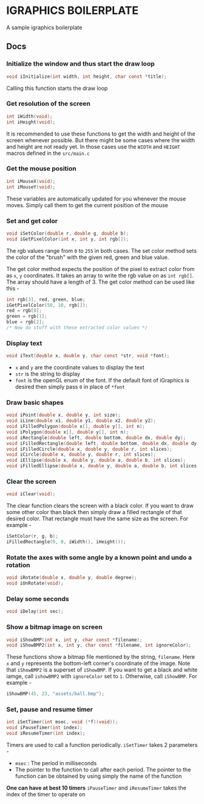 # IGRAPHICS BOILERPLATE
A sample igraphics boilerplate

## Docs

### Initialize the window and thus start the draw loop
```c
void iInitialize(int width, int height, char const *title);
```
Calling this function starts the draw loop

### Get resolution of the screen
```c
int iWidth(void);
int iHeight(void);
```
It is recommended to use these functions to get the width and height of the screen whenever possible. But there might be some cases where the width and height are not ready yet. In those cases use the `WIDTH` and `HEIGHT` macros defined in the `src/main.c`

### Get the mouse position
```c
int iMouseX(void);
int iMouseY(void);
```
These variables are automatically updated for you whenever the mouse moves. Simply call them to get the current position of the mouse


### Set and get color
```c
void iSetColor(double r, double g, double b);
void iGetPixelColor(int x, int y, int rgb[]);
```
The rgb values range from `0` to `255` in both cases. The set color method sets the color of the "brush" with the given red, green and blue value.

The get color method expects the position of the pixel to extract color from as `x`, `y` coordinates. It takes an array to write the rgb value on as `int rgb[]`. The array should have a length of 3. The get color method can be used like this -
```c
int rgb[3], red, green, blue;
iGetPixelColor(50, 10, rgb[]);
red = rgb[0];
green = rgb[1];
blue = rgb[2];
/* Now do stuff with these extracted color values */
```

### Display text
```c
void iText(double x, double y, char const *str, void *font);
```
- `x` and `y` are the coordinate values to display the text
- `str` is the string to display
- `font` is the openGL enum of the font. If the default font of iGraphics is desired then simply pass `0` in place of `*font`


### Draw basic shapes
```c
void iPoint(double x, double y, int size);
void iLine(double x1, double y1, double x2, double y2);
void iFilledPolygon(double x[], double y[], int n);
void iPolygon(double x[], double y[], int n);
void iRectangle(double left, double bottom, double dx, double dy);
void iFilledRectangle(double left, double bottom, double dx, double dy);
void iFilledCircle(double x, double y, double r, int slices);
void iCircle(double x, double y, double r, int slices);
void iEllipse(double x, double y, double a, double b, int slices);
void iFilledEllipse(double x, double y, double a, double b, int slices);
```

### Clear the screen
```c
void iClear(void);
```
The clear function clears the screen with a black color. If you 
want to draw some other color than black then simply draw a filled rectangle of that desired color. That rectangle must have the same size as the screen. For example - 
```c
iSetColor(r, g, b);
iFilledRectangle(0, 0, iWidth(), iHeight());
```

### Rotate the axes with some angle by a known point and undo a rotation
```c
void iRotate(double x, double y, double degree);
void iUnRotate(void);
```

### Delay some seconds
```c
void iDelay(int sec);
```

### Show a bitmap image on screen
```c
void iShowBMP(int x, int y, char const *filename);
void iShowBMP2(int x, int y, char const *filename, int ignoreColor); 
```
These functions show a bitmap file mentioned by the string, `filename`. Here `x` and `y` represents the bottom-left corner's coordinate of the image. Note that `iShowBMP2` is a superset of `iShowBMP`. If you want to get a black and white iamge, call `ishowBMP2` with `ignoreColor` set to `1`. Otherwise, call `iShowBMP`. For example -
```c
iShowBMP(45, 23, "assets/ball.bmp");
```

### Set, pause and resume timer
```c
int iSetTimer(int msec, void (*f)(void));
void iPauseTimer(int index);
void iResumeTimer(int index);
```
Timers are used to call a function periodically. `iSetTimer` takes 2 parameters - 
- `msec` : The period in milliseconds
- The pointer to the function to call after each period. The pointer to the function can be obtained by using simply the name of the function

**One can have at best 10 timers**
`iPauseTimer` and `iResumeTimer` takes the index of the timer to operate on
